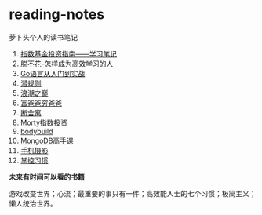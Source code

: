 # reading-notes
萝卜头个人的读书笔记

1. [指数基金投资指南——学习笔记](./1.指数基金投资指南/study-note.md)
2. [脱不花-怎样成为高效学习的人](./2.脱不花-怎样成为高效学习的人/study-note.md)
3. [Go语言从入门到实战](./3.Go语言从入门到实战/study-note.md)
4. [潜规则](./4.潜规则/study-note.md)
5. [浪潮之巅](./5.浪潮之巅/study-note.md)
6. [富爸爸穷爸爸](./6.富爸爸穷爸爸/study-note.md)
7. [断舍离](./7.断舍离/study-note.md)
8. [Morty指数投资](./8.Morty指数投资/study-note.md)
9. [bodybuild](./9.bodybuilding/study-note.md)
10. [MongoDB高手课](./10.MongoDB高手课/study-note.md)
11. [手机摄影](./11.手机摄影/study-note.md)
12. [掌控习惯](./12.掌控习惯/study-note.md)

**未来有时间可以看的书籍**

游戏改变世界；心流；最重要的事只有一件；高效能人士的七个习惯；极简主义；懒人统治世界。

